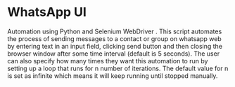 # WhatsApp UI
Automation using Python and Selenium WebDriver
. This script automates the process of sending messages to a contact or group on whatsapp web
by entering text in an input field, clicking send button and then closing the browser window after some time
interval (default is 5 seconds).
The user can also specify how many times they want this automation to run by setting up a loop that
runs for n number of iterations.
The default value for n is set as infinite which means it will keep running until stopped manually.
